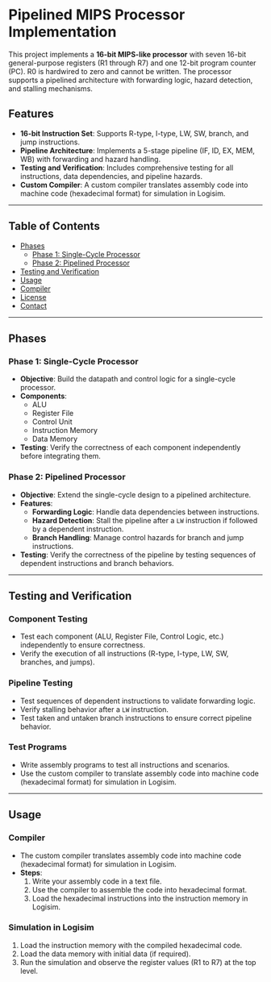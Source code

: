 # Pipelined MIPS Processor Implementation

This project implements a **16-bit MIPS-like processor** with seven 16-bit general-purpose registers (R1 through R7) and one 12-bit program counter (PC). R0 is hardwired to zero and cannot be written. The processor supports a pipelined architecture with forwarding logic, hazard detection, and stalling mechanisms.

## Features
- **16-bit Instruction Set**: Supports R-type, I-type, LW, SW, branch, and jump instructions.
- **Pipeline Architecture**: Implements a 5-stage pipeline (IF, ID, EX, MEM, WB) with forwarding and hazard handling.
- **Testing and Verification**: Includes comprehensive testing for all instructions, data dependencies, and pipeline hazards.
- **Custom Compiler**: A custom compiler translates assembly code into machine code (hexadecimal format) for simulation in Logisim.

---

## Table of Contents
- [Phases](#phases)
  - [Phase 1: Single-Cycle Processor](#phase-1-single-cycle-processor)
  - [Phase 2: Pipelined Processor](#phase-2-pipelined-processor)
- [Testing and Verification](#testing-and-verification)
- [Usage](#usage)
- [Compiler](#compiler)
- [License](#license)
- [Contact](#contact)

---

## Phases

### Phase 1: Single-Cycle Processor
- **Objective**: Build the datapath and control logic for a single-cycle processor.
- **Components**:
  - ALU
  - Register File
  - Control Unit
  - Instruction Memory
  - Data Memory
- **Testing**: Verify the correctness of each component independently before integrating them.

### Phase 2: Pipelined Processor
- **Objective**: Extend the single-cycle design to a pipelined architecture.
- **Features**:
  - **Forwarding Logic**: Handle data dependencies between instructions.
  - **Hazard Detection**: Stall the pipeline after a `LW` instruction if followed by a dependent instruction.
  - **Branch Handling**: Manage control hazards for branch and jump instructions.
- **Testing**: Verify the correctness of the pipeline by testing sequences of dependent instructions and branch behaviors.

---

## Testing and Verification

### Component Testing
- Test each component (ALU, Register File, Control Logic, etc.) independently to ensure correctness.
- Verify the execution of all instructions (R-type, I-type, LW, SW, branches, and jumps).

### Pipeline Testing
- Test sequences of dependent instructions to validate forwarding logic.
- Verify stalling behavior after a `LW` instruction.
- Test taken and untaken branch instructions to ensure correct pipeline behavior.

### Test Programs
- Write assembly programs to test all instructions and scenarios.
- Use the custom compiler to translate assembly code into machine code (hexadecimal format) for simulation in Logisim.

---

## Usage

### Compiler
- The custom compiler translates assembly code into machine code (hexadecimal format) for simulation in Logisim.
- **Steps**:
  1. Write your assembly code in a text file.
  2. Use the compiler to assemble the code into hexadecimal format.
  3. Load the hexadecimal instructions into the instruction memory in Logisim.

### Simulation in Logisim
1. Load the instruction memory with the compiled hexadecimal code.
2. Load the data memory with initial data (if required).
3. Run the simulation and observe the register values (R1 to R7) at the top level.

